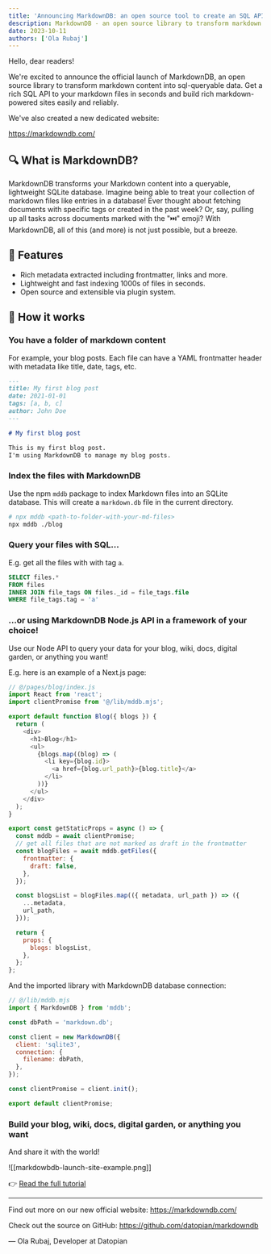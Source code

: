 ```yaml
---
title: 'Announcing MarkdownDB: an open source tool to create an SQL API to your markdown files! 🚀'
description: MarkdownDB - an open source library to transform markdown content into sql-queryable data. Build rich markdown-powered sites easily and reliably. New dedicated website at markdowndb.com
date: 2023-10-11
authors: ['Ola Rubaj']
---
```


Hello, dear readers!

We're excited to announce the official launch of MarkdownDB, an open source library to transform markdown content into sql-queryable data. Get a rich SQL API to your markdown files in seconds and build rich markdown-powered sites easily and reliably.

We've also created a new dedicated website:

https://markdowndb.com/

## 🔍 What is MarkdownDB?

MarkdownDB transforms your Markdown content into a queryable, lightweight SQLite database. Imagine being able to treat your collection of markdown files like entries in a database! Ever thought about fetching documents with specific tags or created in the past week? Or, say, pulling up all tasks across documents marked with the "⏭️" emoji? With MarkdownDB, all of this (and more) is not just possible, but a breeze.

## 🌟 Features

- Rich metadata extracted including frontmatter, links and more.
- Lightweight and fast indexing 1000s of files in seconds.
- Open source and extensible via plugin system.

## 🚀 How it works

### You have a folder of markdown content

For example, your blog posts. Each file can have a YAML frontmatter header with metadata like title, date, tags, etc.

```md
---
title: My first blog post
date: 2021-01-01
tags: [a, b, c]
author: John Doe
---

# My first blog post

This is my first blog post.
I'm using MarkdownDB to manage my blog posts.
```

### Index the files with MarkdownDB

Use the npm `mddb` package to index Markdown files into an SQLite database. This will create a `markdown.db` file in the current directory.

```bash
# npx mddb <path-to-folder-with-your-md-files>
npx mddb ./blog
```

### Query your files with SQL...

E.g. get all the files with with tag `a`.

```sql
SELECT files.*
FROM files
INNER JOIN file_tags ON files._id = file_tags.file
WHERE file_tags.tag = 'a'
```

### ...or using MarkdownDB Node.js API in a framework of your choice!

Use our Node API to query your data for your blog, wiki, docs, digital garden, or anything you want!

E.g. here is an example of a Next.js page:

```js
// @/pages/blog/index.js
import React from 'react';
import clientPromise from '@/lib/mddb.mjs';

export default function Blog({ blogs }) {
  return (
    <div>
      <h1>Blog</h1>
      <ul>
        {blogs.map((blog) => (
          <li key={blog.id}>
            <a href={blog.url_path}>{blog.title}</a>
          </li>
        ))}
      </ul>
    </div>
  );
}

export const getStaticProps = async () => {
  const mddb = await clientPromise;
  // get all files that are not marked as draft in the frontmatter
  const blogFiles = await mddb.getFiles({
    frontmatter: {
      draft: false,
    },
  });

  const blogsList = blogFiles.map(({ metadata, url_path }) => ({
    ...metadata,
    url_path,
  }));

  return {
    props: {
      blogs: blogsList,
    },
  };
};
```

And the imported library with MarkdownDB database connection:

```js
// @/lib/mddb.mjs
import { MarkdownDB } from 'mddb';

const dbPath = 'markdown.db';

const client = new MarkdownDB({
  client: 'sqlite3',
  connection: {
    filename: dbPath,
  },
});

const clientPromise = client.init();

export default clientPromise;
```

### Build your blog, wiki, docs, digital garden, or anything you want

And share it with the world!

![[markdowbdb-launch-site-example.png]]

👉 [Read the full tutorial](https://markdowndb.com/blog/basic-tutorial)

---

Find out more on our new official website: https://markdowndb.com/

Check out the source on GitHub: https://github.com/datopian/markdowndb

— Ola Rubaj, Developer at Datopian
